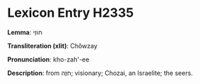 # Lexicon Entry H2335

**Lemma**: חוֹזַי

**Transliteration (xlit)**: Chôwzay

**Pronunciation**: kho-zah'-ee

**Description**:
from חֹזֶה; visionary; Chozai, an Israelite; the seers.
